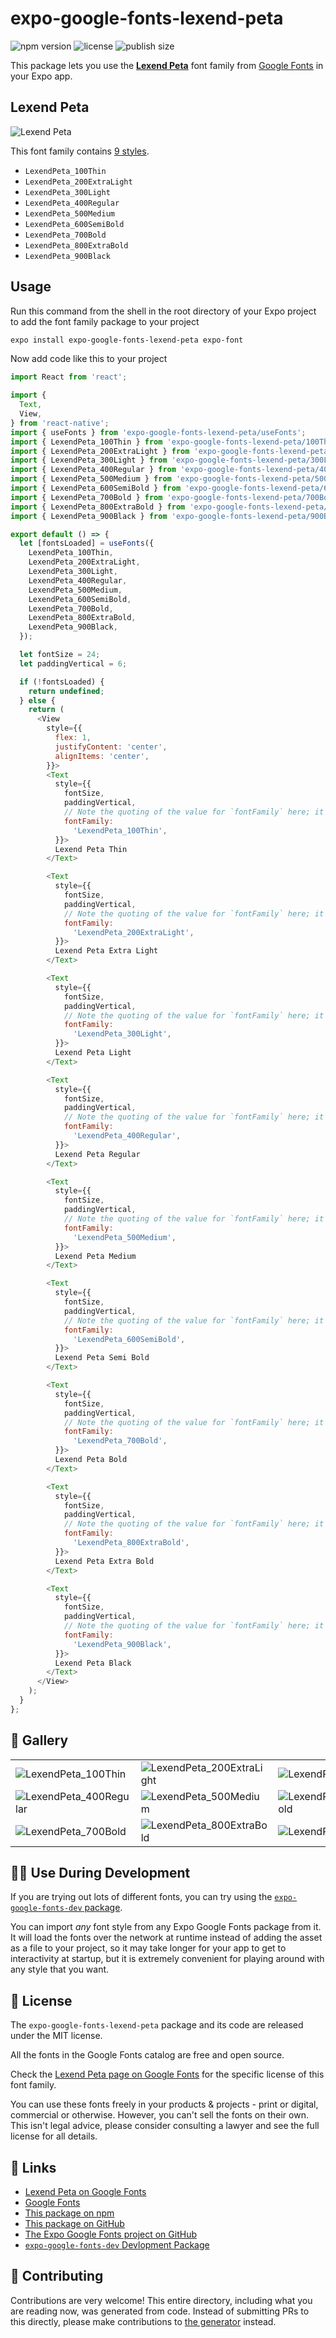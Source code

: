 # expo-google-fonts-lexend-peta

![npm version](https://flat.badgen.net/npm/v/expo-google-fonts-lexend-peta)
![license](https://flat.badgen.net/github/license/expo/google-fonts)
![publish size](https://flat.badgen.net/packagephobia/install/expo-google-fonts-lexend-peta)

This package lets you use the [**Lexend Peta**](https://fonts.google.com/specimen/Lexend+Peta) font family from [Google Fonts](https://fonts.google.com/) in your Expo app.

## Lexend Peta

![Lexend Peta](./font-family.png)

This font family contains [9 styles](#-gallery).

- `LexendPeta_100Thin`
- `LexendPeta_200ExtraLight`
- `LexendPeta_300Light`
- `LexendPeta_400Regular`
- `LexendPeta_500Medium`
- `LexendPeta_600SemiBold`
- `LexendPeta_700Bold`
- `LexendPeta_800ExtraBold`
- `LexendPeta_900Black`

## Usage

Run this command from the shell in the root directory of your Expo project to add the font family package to your project
```sh
expo install expo-google-fonts-lexend-peta expo-font
```

Now add code like this to your project
```js
import React from 'react';

import {
  Text,
  View,
} from 'react-native';
import { useFonts } from 'expo-google-fonts-lexend-peta/useFonts';
import { LexendPeta_100Thin } from 'expo-google-fonts-lexend-peta/100Thin';
import { LexendPeta_200ExtraLight } from 'expo-google-fonts-lexend-peta/200ExtraLight';
import { LexendPeta_300Light } from 'expo-google-fonts-lexend-peta/300Light';
import { LexendPeta_400Regular } from 'expo-google-fonts-lexend-peta/400Regular';
import { LexendPeta_500Medium } from 'expo-google-fonts-lexend-peta/500Medium';
import { LexendPeta_600SemiBold } from 'expo-google-fonts-lexend-peta/600SemiBold';
import { LexendPeta_700Bold } from 'expo-google-fonts-lexend-peta/700Bold';
import { LexendPeta_800ExtraBold } from 'expo-google-fonts-lexend-peta/800ExtraBold';
import { LexendPeta_900Black } from 'expo-google-fonts-lexend-peta/900Black';

export default () => {
  let [fontsLoaded] = useFonts({
    LexendPeta_100Thin,
    LexendPeta_200ExtraLight,
    LexendPeta_300Light,
    LexendPeta_400Regular,
    LexendPeta_500Medium,
    LexendPeta_600SemiBold,
    LexendPeta_700Bold,
    LexendPeta_800ExtraBold,
    LexendPeta_900Black,
  });

  let fontSize = 24;
  let paddingVertical = 6;

  if (!fontsLoaded) {
    return undefined;
  } else {
    return (
      <View
        style={{
          flex: 1,
          justifyContent: 'center',
          alignItems: 'center',
        }}>
        <Text
          style={{
            fontSize,
            paddingVertical,
            // Note the quoting of the value for `fontFamily` here; it expects a string!
            fontFamily:
              'LexendPeta_100Thin',
          }}>
          Lexend Peta Thin
        </Text>

        <Text
          style={{
            fontSize,
            paddingVertical,
            // Note the quoting of the value for `fontFamily` here; it expects a string!
            fontFamily:
              'LexendPeta_200ExtraLight',
          }}>
          Lexend Peta Extra Light
        </Text>

        <Text
          style={{
            fontSize,
            paddingVertical,
            // Note the quoting of the value for `fontFamily` here; it expects a string!
            fontFamily:
              'LexendPeta_300Light',
          }}>
          Lexend Peta Light
        </Text>

        <Text
          style={{
            fontSize,
            paddingVertical,
            // Note the quoting of the value for `fontFamily` here; it expects a string!
            fontFamily:
              'LexendPeta_400Regular',
          }}>
          Lexend Peta Regular
        </Text>

        <Text
          style={{
            fontSize,
            paddingVertical,
            // Note the quoting of the value for `fontFamily` here; it expects a string!
            fontFamily:
              'LexendPeta_500Medium',
          }}>
          Lexend Peta Medium
        </Text>

        <Text
          style={{
            fontSize,
            paddingVertical,
            // Note the quoting of the value for `fontFamily` here; it expects a string!
            fontFamily:
              'LexendPeta_600SemiBold',
          }}>
          Lexend Peta Semi Bold
        </Text>

        <Text
          style={{
            fontSize,
            paddingVertical,
            // Note the quoting of the value for `fontFamily` here; it expects a string!
            fontFamily:
              'LexendPeta_700Bold',
          }}>
          Lexend Peta Bold
        </Text>

        <Text
          style={{
            fontSize,
            paddingVertical,
            // Note the quoting of the value for `fontFamily` here; it expects a string!
            fontFamily:
              'LexendPeta_800ExtraBold',
          }}>
          Lexend Peta Extra Bold
        </Text>

        <Text
          style={{
            fontSize,
            paddingVertical,
            // Note the quoting of the value for `fontFamily` here; it expects a string!
            fontFamily:
              'LexendPeta_900Black',
          }}>
          Lexend Peta Black
        </Text>
      </View>
    );
  }
};

```

## 🔡 Gallery


||||
|-|-|-|
|![LexendPeta_100Thin](.//100Thin/LexendPeta_100Thin.ttf.png)|![LexendPeta_200ExtraLight](.//200ExtraLight/LexendPeta_200ExtraLight.ttf.png)|![LexendPeta_300Light](.//300Light/LexendPeta_300Light.ttf.png)||
|![LexendPeta_400Regular](.//400Regular/LexendPeta_400Regular.ttf.png)|![LexendPeta_500Medium](.//500Medium/LexendPeta_500Medium.ttf.png)|![LexendPeta_600SemiBold](.//600SemiBold/LexendPeta_600SemiBold.ttf.png)||
|![LexendPeta_700Bold](.//700Bold/LexendPeta_700Bold.ttf.png)|![LexendPeta_800ExtraBold](.//800ExtraBold/LexendPeta_800ExtraBold.ttf.png)|![LexendPeta_900Black](.//900Black/LexendPeta_900Black.ttf.png)||


## 👩‍💻 Use During Development

If you are trying out lots of different fonts, you can try using the [`expo-google-fonts-dev` package](https://github.com/freeboub/google-fonts/tree/master/font-packages/dev#readme).

You can import *any* font style from any Expo Google Fonts package from it. It will load the fonts
over the network at runtime instead of adding the asset as a file to your project, so it may take longer
for your app to get to interactivity at startup, but it is extremely convenient
for playing around with any style that you want.

## 📖 License

The `expo-google-fonts-lexend-peta` package and its code are released under the MIT license.

All the fonts in the Google Fonts catalog are free and open source.

Check the [Lexend Peta page on Google Fonts](https://fonts.google.com/specimen/Lexend+Peta) for the specific license of this font family.

You can use these fonts freely in your products & projects - print or digital, commercial or otherwise. However, you can't sell the fonts on their own. This isn't legal advice, please consider consulting a lawyer and see the full license for all details.

## 🔗 Links

- [Lexend Peta on Google Fonts](https://fonts.google.com/specimen/Lexend+Peta)
- [Google Fonts](https://fonts.google.com/)
- [This package on npm](https://www.npmjs.com/package/expo-google-fonts-lexend-peta)
- [This package on GitHub](https://github.com/freeboub/google-fonts/tree/master/font-packages/lexend-peta)
- [The Expo Google Fonts project on GitHub](https://github.com/freeboub/google-fonts)
- [`expo-google-fonts-dev` Devlopment Package](https://github.com/freeboub/google-fonts/tree/master/font-packages/dev)

## 🤝 Contributing

Contributions are very welcome! This entire directory, including what you are reading now, was generated from code. Instead of submitting PRs to this directly, please make contributions to [the generator](https://github.com/freeboub/google-fonts/tree/master/packages/generator) instead.
